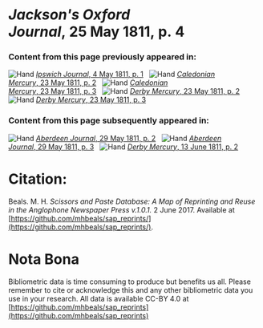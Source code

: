 # *Jackson's Oxford Journal*, 25 May 1811, p. 4  
  
### Content from this page previously appeared in:  
![Hand](http://scissorsandpaste.net/wp-content/uploads/2017/06/smallhandpointer.png) [*Ipswich Journal*, 4 May 1811, p. 1](https://mhbeals.github.io/sap_html/Ipswich-Journal/Ipswich-Journal-4-May-1811-p-1)  
![Hand](http://scissorsandpaste.net/wp-content/uploads/2017/06/smallhandpointer.png) [*Caledonian Mercury*, 23 May 1811, p. 2](https://mhbeals.github.io/sap_html/Caledonian-Mercury/Caledonian-Mercury-23-May-1811-p-2)  
![Hand](http://scissorsandpaste.net/wp-content/uploads/2017/06/smallhandpointer.png) [*Caledonian Mercury*, 23 May 1811, p. 3](https://mhbeals.github.io/sap_html/Caledonian-Mercury/Caledonian-Mercury-23-May-1811-p-3)  
![Hand](http://scissorsandpaste.net/wp-content/uploads/2017/06/smallhandpointer.png) [*Derby Mercury*, 23 May 1811, p. 2](https://mhbeals.github.io/sap_html/Derby-Mercury/Derby-Mercury-23-May-1811-p-2)  
![Hand](http://scissorsandpaste.net/wp-content/uploads/2017/06/smallhandpointer.png) [*Derby Mercury*, 23 May 1811, p. 3](https://mhbeals.github.io/sap_html/Derby-Mercury/Derby-Mercury-23-May-1811-p-3)  
  
### Content from this page subsequently appeared in:  
![Hand](http://scissorsandpaste.net/wp-content/uploads/2017/06/smallhandpointer.png) [*Aberdeen Journal*, 29 May 1811, p. 2](https://mhbeals.github.io/sap_html/Aberdeen-Journal/Aberdeen-Journal-29-May-1811-p-2)  
![Hand](http://scissorsandpaste.net/wp-content/uploads/2017/06/smallhandpointer.png) [*Aberdeen Journal*, 29 May 1811, p. 3](https://mhbeals.github.io/sap_html/Aberdeen-Journal/Aberdeen-Journal-29-May-1811-p-3)  
![Hand](http://scissorsandpaste.net/wp-content/uploads/2017/06/smallhandpointer.png) [*Derby Mercury*, 13 June 1811, p. 2](https://mhbeals.github.io/sap_html/Derby-Mercury/Derby-Mercury-13-June-1811-p-2)  


# Citation: 

Beals. M. H. *Scissors and Paste Database: A Map of Reprinting and Reuse in the Anglophone Newspaper Press v.1.0.1.* 2 June 2017. Available at [https://github.com/mhbeals/sap_reprints/](https://github.com/mhbeals/sap_reprints/). 

# Nota Bona

Bibliometric data is time consuming to produce but benefits us all. Please remember to cite or acknowledge this and any other bibliometric data you use in your research. All data is available CC-BY 4.0 at [https://github.com/mhbeals/sap_reprints](https://github.com/mhbeals/sap_reprints)